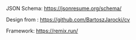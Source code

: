 JSON Schema:
https://jsonresume.org/schema/

Design from :
https://github.com/BartoszJarocki/cv

Framework:
https://remix.run/
